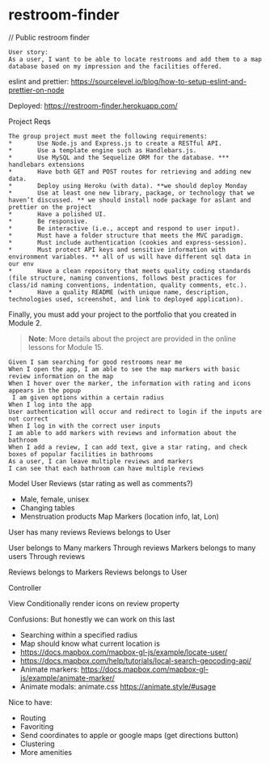 # restroom-finder

// Public restroom finder

```
User story:
As a user, I want to be able to locate restrooms and add them to a map database based on my impression and the facilities offered.

```


eslint and prettier:
https://sourcelevel.io/blog/how-to-setup-eslint-and-prettier-on-node

Deployed: https://restroom-finder.herokuapp.com/

Project Reqs

```
The group project must meet the following requirements:
* 		Use Node.js and Express.js to create a RESTful API.
* 		Use a template engine such as Handlebars.js.
* 		Use MySQL and the Sequelize ORM for the database. *** handlebars extensions
* 		Have both GET and POST routes for retrieving and adding new data.
* 		Deploy using Heroku (with data). **we should deploy Monday
* 		Use at least one new library, package, or technology that we haven’t discussed. ** we should install node package for aslant and prettier on the project
* 		Have a polished UI.
* 		Be responsive.
* 		Be interactive (i.e., accept and respond to user input).
* 		Must have a folder structure that meets the MVC paradigm.
* 		Must include authentication (cookies and express-session).
* 		Must protect API keys and sensitive information with environment variables. ** all of us will have different sql data in our env 
* 		Have a clean repository that meets quality coding standards (file structure, naming conventions, follows best practices for class/id naming conventions, indentation, quality comments, etc.).
* 		Have a quality README (with unique name, description, technologies used, screenshot, and link to deployed application).
```

Finally, you must add your project to the portfolio that you created in Module 2.

> **Note**: More details about the project are provided in the online lessons for Module 15.

```
Given I sam searching for good restrooms near me
When I open the app, I am able to see the map markers with basic review information on the map
When I hover over the marker, the information with rating and icons appears in the popup
 I am given options within a certain radius 
When I log into the app
User authentication will occur and redirect to login if the inputs are not correct
When I log in with the correct user inputs
I am able to add markers with reviews and information about the bathroom
When I add a review, I can add text, give a star rating, and check boxes of popular facilities in bathrooms
As a user, I can leave multiple reviews and markers
I can see that each bathroom can have multiple reviews
```


Model
User
Reviews (star rating as well as comments?)
- Male, female, unisex
- Changing tables
- Menstruation products
Map Markers (location info, lat, Lon)

User has many reviews
Reviews belongs to User

User belongs to Many markers
Through reviews
Markers belongs to many  users
Through reviews 

Reviews belongs to Markers
Reviews belongs to User

Controller

View
Conditionally render icons on review property 

Confusions: But honestly we can work on this last
- Searching within a specified radius
- Map should know what current location is
- https://docs.mapbox.com/mapbox-gl-js/example/locate-user/
- https://docs.mapbox.com/help/tutorials/local-search-geocoding-api/
- Animate markers: https://docs.mapbox.com/mapbox-gl-js/example/animate-marker/
- Animate modals: animate.css https://animate.style/#usage

Nice to have:
- Routing
- Favoriting 
- Send coordinates to apple or google maps (get directions button)
- Clustering
- More amenities